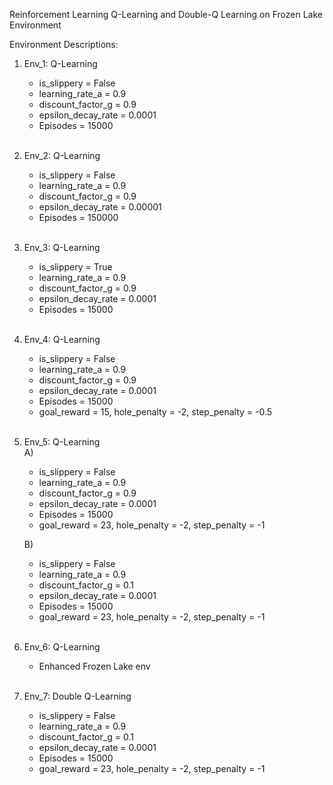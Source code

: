 Reinforcement Learning Q-Learning and Double-Q Learning on Frozen Lake Environment


Environment Descriptions:

1. Env_1: Q-Learning
    - is_slippery = False
    - learning_rate_a = 0.9
    - discount_factor_g = 0.9
    - epsilon_decay_rate = 0.0001
    - Episodes = 15000
<br><br>
2. Env_2: Q-Learning
    - is_slippery = False
    - learning_rate_a = 0.9
    - discount_factor_g = 0.9
    - epsilon_decay_rate = 0.00001
    - Episodes = 150000
<br><br>
3. Env_3: Q-Learning
    - is_slippery = True
    - learning_rate_a = 0.9
    - discount_factor_g = 0.9
    - epsilon_decay_rate = 0.0001
    - Episodes = 15000
<br><br>
4. Env_4: Q-Learning
    - is_slippery = False
    - learning_rate_a = 0.9
    - discount_factor_g = 0.9
    - epsilon_decay_rate = 0.0001
    - Episodes = 15000
    - goal_reward = 15, hole_penalty = -2, step_penalty = -0.5
<br><br>
5. Env_5: Q-Learning<br>
    A)
    - is_slippery = False
    - learning_rate_a = 0.9
    - discount_factor_g = 0.9
    - epsilon_decay_rate = 0.0001
    - Episodes = 15000
    - goal_reward = 23, hole_penalty = -2, step_penalty = -1<br>
    
    B)
    - is_slippery = False
    - learning_rate_a = 0.9
    - discount_factor_g = 0.1
    - epsilon_decay_rate = 0.0001
    - Episodes = 15000
    - goal_reward = 23, hole_penalty = -2, step_penalty = -1
<br><br>
6. Env_6: Q-Learning
    - Enhanced Frozen Lake env
<br><br>
7. Env_7: Double Q-Learning<br>
    - is_slippery = False
    - learning_rate_a = 0.9
    - discount_factor_g = 0.1
    - epsilon_decay_rate = 0.0001
    - Episodes = 15000
    - goal_reward = 23, hole_penalty = -2, step_penalty = -1
